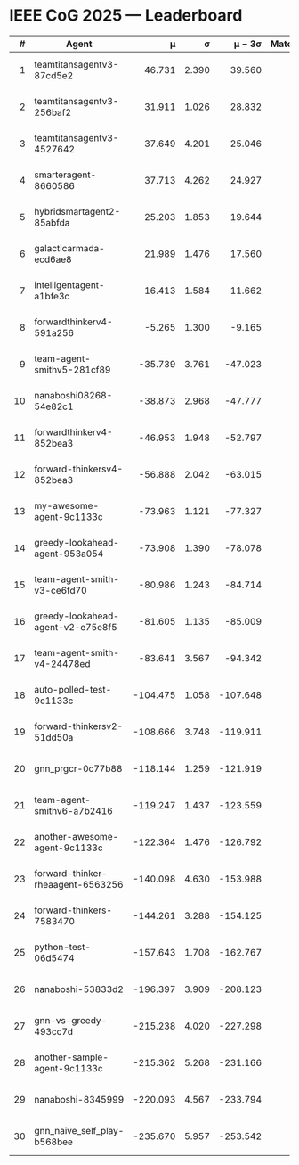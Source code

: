 # IEEE CoG 2025 — Leaderboard

| # | Agent | μ | σ | μ − 3σ | Matches | Updated |
|---:|---|---:|---:|---:|---:|---|
| 1 | teamtitansagentv3-87cd5e2 | 46.731 | 2.390 | 39.560 | 380 | 2025-08-26 22:24 |
| 2 | teamtitansagentv3-256baf2 | 31.911 | 1.026 | 28.832 | 540 | 2025-08-26 22:24 |
| 3 | teamtitansagentv3-4527642 | 37.649 | 4.201 | 25.046 | 380 | 2025-08-26 22:24 |
| 4 | smarteragent-8660586 | 37.713 | 4.262 | 24.927 | 396 | 2025-08-26 22:24 |
| 5 | hybridsmartagent2-85abfda | 25.203 | 1.853 | 19.644 | 393 | 2025-08-26 22:24 |
| 6 | galacticarmada-ecd6ae8 | 21.989 | 1.476 | 17.560 | 560 | 2025-08-26 22:24 |
| 7 | intelligentagent-a1bfe3c | 16.413 | 1.584 | 11.662 | 485 | 2025-08-26 22:24 |
| 8 | forwardthinkerv4-591a256 | -5.265 | 1.300 | -9.165 | 544 | 2025-08-26 22:24 |
| 9 | team-agent-smithv5-281cf89 | -35.739 | 3.761 | -47.023 | 480 | 2025-08-26 22:24 |
| 10 | nanaboshi08268-54e82c1 | -38.873 | 2.968 | -47.777 | 420 | 2025-08-26 22:24 |
| 11 | forwardthinkerv4-852bea3 | -46.953 | 1.948 | -52.797 | 452 | 2025-08-26 22:24 |
| 12 | forward-thinkersv4-852bea3 | -56.888 | 2.042 | -63.015 | 482 | 2025-08-26 22:24 |
| 13 | my-awesome-agent-9c1133c | -73.963 | 1.121 | -77.327 | 600 | 2025-08-26 22:24 |
| 14 | greedy-lookahead-agent-953a054 | -73.908 | 1.390 | -78.078 | 400 | 2025-08-26 22:24 |
| 15 | team-agent-smith-v3-ce6fd70 | -80.986 | 1.243 | -84.714 | 620 | 2025-08-26 22:24 |
| 16 | greedy-lookahead-agent-v2-e75e8f5 | -81.605 | 1.135 | -85.009 | 440 | 2025-08-26 22:24 |
| 17 | team-agent-smith-v4-24478ed | -83.641 | 3.567 | -94.342 | 340 | 2025-08-26 22:24 |
| 18 | auto-polled-test-9c1133c | -104.475 | 1.058 | -107.648 | 360 | 2025-08-26 22:24 |
| 19 | forward-thinkersv2-51dd50a | -108.666 | 3.748 | -119.911 | 476 | 2025-08-26 22:24 |
| 20 | gnn_prgcr-0c77b88 | -118.144 | 1.259 | -121.919 | 440 | 2025-08-26 22:24 |
| 21 | team-agent-smithv6-a7b2416 | -119.247 | 1.437 | -123.559 | 540 | 2025-08-26 22:24 |
| 22 | another-awesome-agent-9c1133c | -122.364 | 1.476 | -126.792 | 540 | 2025-08-26 22:24 |
| 23 | forward-thinker-rheaagent-6563256 | -140.098 | 4.630 | -153.988 | 736 | 2025-08-26 22:24 |
| 24 | forward-thinkers-7583470 | -144.261 | 3.288 | -154.125 | 540 | 2025-08-26 22:24 |
| 25 | python-test-06d5474 | -157.643 | 1.708 | -162.767 | 480 | 2025-08-26 22:24 |
| 26 | nanaboshi-53833d2 | -196.397 | 3.909 | -208.123 | 460 | 2025-08-26 22:24 |
| 27 | gnn-vs-greedy-493cc7d | -215.238 | 4.020 | -227.298 | 520 | 2025-08-26 22:24 |
| 28 | another-sample-agent-9c1133c | -215.362 | 5.268 | -231.166 | 700 | 2025-08-26 22:24 |
| 29 | nanaboshi-8345999 | -220.093 | 4.567 | -233.794 | 680 | 2025-08-26 22:24 |
| 30 | gnn_naive_self_play-b568bee | -235.670 | 5.957 | -253.542 | 460 | 2025-08-26 22:24 |
